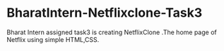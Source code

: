# BharatIntern-Netflixclone-Task3
Bharat Intern assigned task3 is creating NetflixClone .The home page of Netflix using simple HTML,CSS. 
